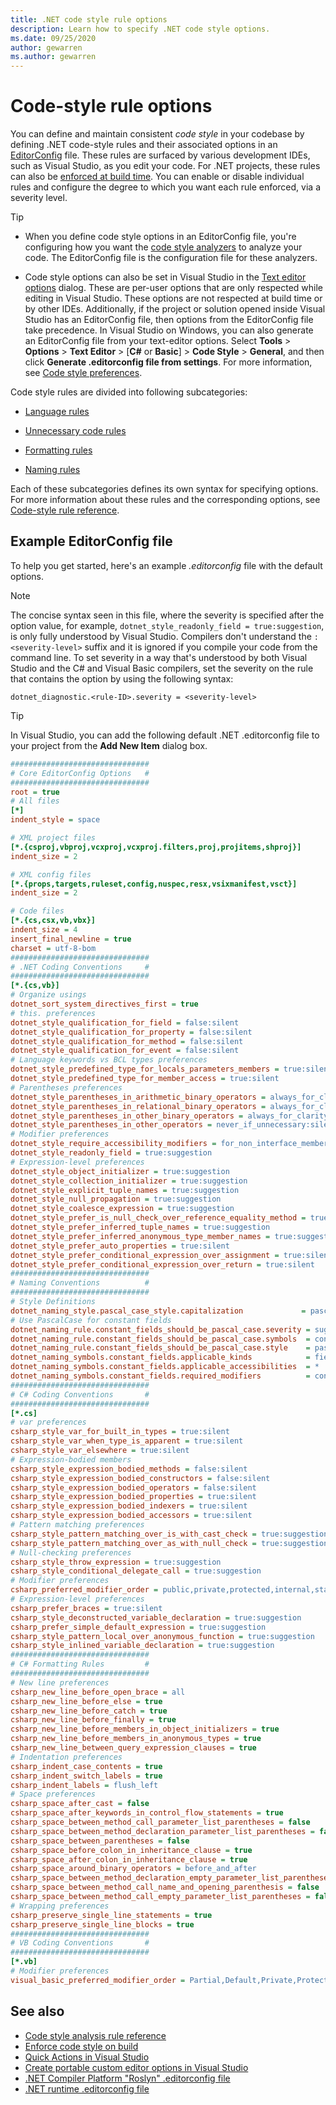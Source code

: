 ```yaml
---
title: .NET code style rule options
description: Learn how to specify .NET code style options.
ms.date: 09/25/2020
author: gewarren
ms.author: gewarren
---
```

# Code-style rule options

You can define and maintain consistent *code style* in your codebase by defining .NET code-style rules and their associated options in an [EditorConfig](/visualstudio/ide/create-portable-custom-editor-options) file. These rules are surfaced by various development IDEs, such as Visual Studio, as you edit your code. For .NET projects, these rules can also be [enforced at build time](overview.md#code-style-analysis). You can enable or disable individual rules and configure the degree to which you want each rule enforced, via a severity level.

> [!TIP]
>
> - When you define code style options in an EditorConfig file, you're configuring how you want the [code style analyzers](overview.md#code-style-analysis) to analyze your code. The EditorConfig file is the configuration file for these analyzers.
>
> - Code style options can also be set in Visual Studio in the [Text editor options](/visualstudio/ide/code-styles-and-code-cleanup) dialog. These are per-user options that are only respected while editing in Visual Studio. These options are not respected at build time or by other IDEs. Additionally, if the project or solution opened inside Visual Studio has an EditorConfig file, then options from the EditorConfig file take precedence. In Visual Studio on Windows, you can also generate an EditorConfig file from your text-editor options. Select **Tools** > **Options** > **Text Editor** > [**C#** or  **Basic**] > **Code Style** > **General**, and then click **Generate .editorconfig file from settings**. For more information, see [Code style preferences](/visualstudio/ide/code-styles-and-code-cleanup).

Code style rules are divided into following subcategories:

- [Language rules](style-rules/language-rules.md)

- [Unnecessary code rules](style-rules/unnecessary-code-rules.md)

- [Formatting rules](style-rules/ide0055.md)

- [Naming rules](style-rules/naming-rules.md)

Each of these subcategories defines its own syntax for specifying options. For more information about these rules and the corresponding options, see [Code-style rule reference](style-rules/index.md).

## Example EditorConfig file

To help you get started, here's an example *.editorconfig* file with the default options.

> [!NOTE]
> The concise syntax seen in this file, where the severity is specified after the option value, for example, `dotnet_style_readonly_field = true:suggestion`, is only fully understood by Visual Studio. Compilers don't understand the `:<severity-level>` suffix and it is ignored if you compile your code from the command line. To set severity in a way that's understood by both Visual Studio and the C# and Visual Basic compilers, set the severity on the rule that contains the option by using the following syntax:
>
> `dotnet_diagnostic.<rule-ID>.severity = <severity-level>`

> [!TIP]
> In Visual Studio, you can add the following default .NET .editorconfig file to your project from the **Add New Item** dialog box.

```ini
###############################
# Core EditorConfig Options   #
###############################
root = true
# All files
[*]
indent_style = space

# XML project files
[*.{csproj,vbproj,vcxproj,vcxproj.filters,proj,projitems,shproj}]
indent_size = 2

# XML config files
[*.{props,targets,ruleset,config,nuspec,resx,vsixmanifest,vsct}]
indent_size = 2

# Code files
[*.{cs,csx,vb,vbx}]
indent_size = 4
insert_final_newline = true
charset = utf-8-bom
###############################
# .NET Coding Conventions     #
###############################
[*.{cs,vb}]
# Organize usings
dotnet_sort_system_directives_first = true
# this. preferences
dotnet_style_qualification_for_field = false:silent
dotnet_style_qualification_for_property = false:silent
dotnet_style_qualification_for_method = false:silent
dotnet_style_qualification_for_event = false:silent
# Language keywords vs BCL types preferences
dotnet_style_predefined_type_for_locals_parameters_members = true:silent
dotnet_style_predefined_type_for_member_access = true:silent
# Parentheses preferences
dotnet_style_parentheses_in_arithmetic_binary_operators = always_for_clarity:silent
dotnet_style_parentheses_in_relational_binary_operators = always_for_clarity:silent
dotnet_style_parentheses_in_other_binary_operators = always_for_clarity:silent
dotnet_style_parentheses_in_other_operators = never_if_unnecessary:silent
# Modifier preferences
dotnet_style_require_accessibility_modifiers = for_non_interface_members:silent
dotnet_style_readonly_field = true:suggestion
# Expression-level preferences
dotnet_style_object_initializer = true:suggestion
dotnet_style_collection_initializer = true:suggestion
dotnet_style_explicit_tuple_names = true:suggestion
dotnet_style_null_propagation = true:suggestion
dotnet_style_coalesce_expression = true:suggestion
dotnet_style_prefer_is_null_check_over_reference_equality_method = true:silent
dotnet_style_prefer_inferred_tuple_names = true:suggestion
dotnet_style_prefer_inferred_anonymous_type_member_names = true:suggestion
dotnet_style_prefer_auto_properties = true:silent
dotnet_style_prefer_conditional_expression_over_assignment = true:silent
dotnet_style_prefer_conditional_expression_over_return = true:silent
###############################
# Naming Conventions          #
###############################
# Style Definitions
dotnet_naming_style.pascal_case_style.capitalization             = pascal_case
# Use PascalCase for constant fields  
dotnet_naming_rule.constant_fields_should_be_pascal_case.severity = suggestion
dotnet_naming_rule.constant_fields_should_be_pascal_case.symbols  = constant_fields
dotnet_naming_rule.constant_fields_should_be_pascal_case.style    = pascal_case_style
dotnet_naming_symbols.constant_fields.applicable_kinds            = field
dotnet_naming_symbols.constant_fields.applicable_accessibilities  = *
dotnet_naming_symbols.constant_fields.required_modifiers          = const
###############################
# C# Coding Conventions       #
###############################
[*.cs]
# var preferences
csharp_style_var_for_built_in_types = true:silent
csharp_style_var_when_type_is_apparent = true:silent
csharp_style_var_elsewhere = true:silent
# Expression-bodied members
csharp_style_expression_bodied_methods = false:silent
csharp_style_expression_bodied_constructors = false:silent
csharp_style_expression_bodied_operators = false:silent
csharp_style_expression_bodied_properties = true:silent
csharp_style_expression_bodied_indexers = true:silent
csharp_style_expression_bodied_accessors = true:silent
# Pattern matching preferences
csharp_style_pattern_matching_over_is_with_cast_check = true:suggestion
csharp_style_pattern_matching_over_as_with_null_check = true:suggestion
# Null-checking preferences
csharp_style_throw_expression = true:suggestion
csharp_style_conditional_delegate_call = true:suggestion
# Modifier preferences
csharp_preferred_modifier_order = public,private,protected,internal,static,extern,new,virtual,abstract,sealed,override,readonly,unsafe,volatile,async:suggestion
# Expression-level preferences
csharp_prefer_braces = true:silent
csharp_style_deconstructed_variable_declaration = true:suggestion
csharp_prefer_simple_default_expression = true:suggestion
csharp_style_pattern_local_over_anonymous_function = true:suggestion
csharp_style_inlined_variable_declaration = true:suggestion
###############################
# C# Formatting Rules         #
###############################
# New line preferences
csharp_new_line_before_open_brace = all
csharp_new_line_before_else = true
csharp_new_line_before_catch = true
csharp_new_line_before_finally = true
csharp_new_line_before_members_in_object_initializers = true
csharp_new_line_before_members_in_anonymous_types = true
csharp_new_line_between_query_expression_clauses = true
# Indentation preferences
csharp_indent_case_contents = true
csharp_indent_switch_labels = true
csharp_indent_labels = flush_left
# Space preferences
csharp_space_after_cast = false
csharp_space_after_keywords_in_control_flow_statements = true
csharp_space_between_method_call_parameter_list_parentheses = false
csharp_space_between_method_declaration_parameter_list_parentheses = false
csharp_space_between_parentheses = false
csharp_space_before_colon_in_inheritance_clause = true
csharp_space_after_colon_in_inheritance_clause = true
csharp_space_around_binary_operators = before_and_after
csharp_space_between_method_declaration_empty_parameter_list_parentheses = false
csharp_space_between_method_call_name_and_opening_parenthesis = false
csharp_space_between_method_call_empty_parameter_list_parentheses = false
# Wrapping preferences
csharp_preserve_single_line_statements = true
csharp_preserve_single_line_blocks = true
###############################
# VB Coding Conventions       #
###############################
[*.vb]
# Modifier preferences
visual_basic_preferred_modifier_order = Partial,Default,Private,Protected,Public,Friend,NotOverridable,Overridable,MustOverride,Overloads,Overrides,MustInherit,NotInheritable,Static,Shared,Shadows,ReadOnly,WriteOnly,Dim,Const,WithEvents,Widening,Narrowing,Custom,Async:suggestion
```

## See also

- [Code style analysis rule reference](style-rules/index.md)
- [Enforce code style on build](overview.md#code-style-analysis)
- [Quick Actions in Visual Studio](/visualstudio/ide/quick-actions)
- [Create portable custom editor options in Visual Studio](/visualstudio/ide/create-portable-custom-editor-options)
- [.NET Compiler Platform "Roslyn" .editorconfig file](https://github.com/dotnet/roslyn/blob/main/.editorconfig)
- [.NET runtime .editorconfig file](https://github.com/dotnet/runtime/blob/main/.editorconfig)
